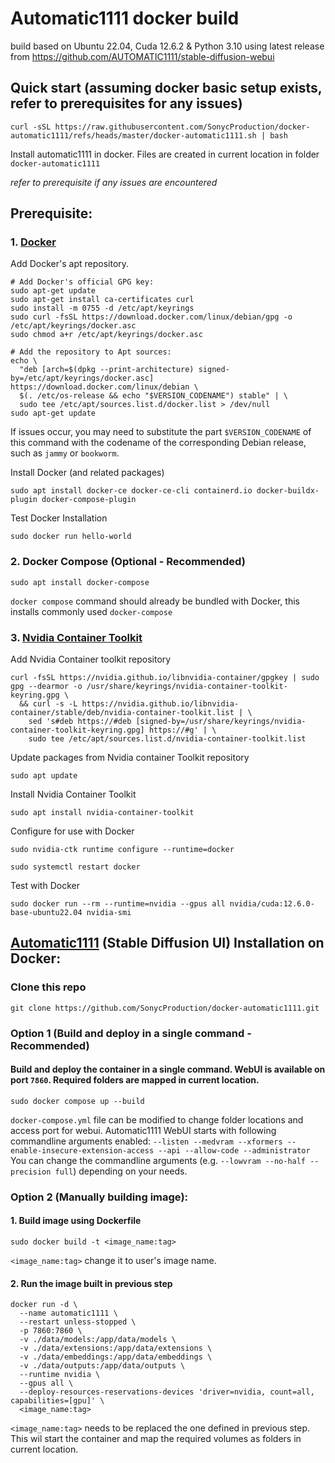 # Automatic1111 docker build
build based on Ubuntu 22.04, Cuda 12.6.2 & Python 3.10 using latest release from https://github.com/AUTOMATIC1111/stable-diffusion-webui

## Quick start (assuming docker basic setup exists, refer to prerequisites for any issues)
```
curl -sSL https://raw.githubusercontent.com/SonycProduction/docker-automatic1111/refs/heads/master/docker-automatic1111.sh | bash
```
Install automatic1111 in docker. Files are created in current location in folder `docker-automatic1111`

*refer to prerequisite if any  issues are encountered*

## Prerequisite:

### 1. [Docker](https://docs.docker.com/engine/install/debian/)

Add Docker's apt repository.
```
# Add Docker's official GPG key:
sudo apt-get update
sudo apt-get install ca-certificates curl
sudo install -m 0755 -d /etc/apt/keyrings
sudo curl -fsSL https://download.docker.com/linux/debian/gpg -o /etc/apt/keyrings/docker.asc
sudo chmod a+r /etc/apt/keyrings/docker.asc

# Add the repository to Apt sources:
echo \
  "deb [arch=$(dpkg --print-architecture) signed-by=/etc/apt/keyrings/docker.asc] https://download.docker.com/linux/debian \
  $(. /etc/os-release && echo "$VERSION_CODENAME") stable" | \
  sudo tee /etc/apt/sources.list.d/docker.list > /dev/null
sudo apt-get update
```
If issues occur, you may need to substitute the part `$VERSION_CODENAME` of this command with the codename of the corresponding Debian release, such as `jammy` or `bookworm`.

Install Docker (and related packages)
```
sudo apt install docker-ce docker-ce-cli containerd.io docker-buildx-plugin docker-compose-plugin
```
Test Docker Installation
```
sudo docker run hello-world
```

### 2. Docker Compose (Optional - Recommended)
```
sudo apt install docker-compose
```
`docker compose` command should already be bundled with Docker, this installs commonly used `docker-compose`

### 3. [Nvidia Container Toolkit](https://docs.nvidia.com/datacenter/cloud-native/container-toolkit/latest/install-guide.html)
Add Nvidia Container toolkit repository
```
curl -fsSL https://nvidia.github.io/libnvidia-container/gpgkey | sudo gpg --dearmor -o /usr/share/keyrings/nvidia-container-toolkit-keyring.gpg \
  && curl -s -L https://nvidia.github.io/libnvidia-container/stable/deb/nvidia-container-toolkit.list | \
    sed 's#deb https://#deb [signed-by=/usr/share/keyrings/nvidia-container-toolkit-keyring.gpg] https://#g' | \
    sudo tee /etc/apt/sources.list.d/nvidia-container-toolkit.list
```

Update packages from Nvidia container Toolkit repository
```
sudo apt update
```
Install Nvidia Container Toolkit
```
sudo apt install nvidia-container-toolkit
```
Configure for use with Docker
```
sudo nvidia-ctk runtime configure --runtime=docker
```
```
sudo systemctl restart docker
```
Test with Docker
```
sudo docker run --rm --runtime=nvidia --gpus all nvidia/cuda:12.6.0-base-ubuntu22.04 nvidia-smi
```

## [Automatic1111](https://github.com/AUTOMATIC1111/stable-diffusion-webui) (Stable Diffusion UI) Installation on Docker:

### Clone this repo
```
git clone https://github.com/SonycProduction/docker-automatic1111.git
```
### Option 1 (Build and deploy in a single command - Recommended)
#### Build and deploy the container in a single command. WebUI is available on port `7860`. Required folders are mapped in current location.
```
sudo docker compose up --build
```
`docker-compose.yml` file can be modified to change folder locations and access port for webui. Automatic1111 WebUI starts with following commandline arguments enabled: `--listen --medvram --xformers --enable-insecure-extension-access --api --allow-code --administrator`
You can change the commandline arguments (e.g. `--lowvram --no-half --precision full`) depending on your needs.

### Option 2 (Manually building image):
#### 1.  Build image using Dockerfile

```
sudo docker build -t <image_name:tag>
```
`<image_name:tag>` change it to user's image name.

#### 2. Run the image built in previous step
```
docker run -d \
  --name automatic1111 \
  --restart unless-stopped \
  -p 7860:7860 \
  -v ./data/models:/app/data/models \
  -v ./data/extensions:/app/data/extensions \
  -v ./data/embeddings:/app/data/embeddings \
  -v ./data/outputs:/app/data/outputs \
  --runtime nvidia \
  --gpus all \
  --deploy-resources-reservations-devices 'driver=nvidia, count=all, capabilities=[gpu]' \
  <image_name:tag>
```
`<image_name:tag>` needs to be replaced the one defined in previous step.
This wil start the container and map the required volumes as folders in current location.


